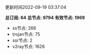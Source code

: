 更新时间2022-09-19 03:37:04

**总订阅: 64**
**总节点: 9794**
**有效节点: 1969**
- ss节点: 266
- trojan节点: 75
- ssr节点: 2
- v2ray节点: 1626
